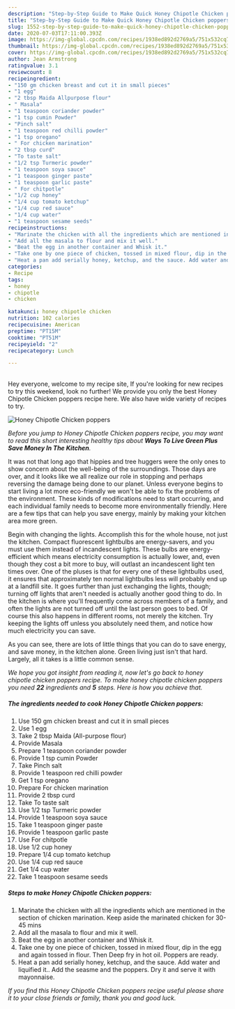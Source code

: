 ```yaml
---
description: "Step-by-Step Guide to Make Quick Honey Chipotle Chicken poppers"
title: "Step-by-Step Guide to Make Quick Honey Chipotle Chicken poppers"
slug: 1552-step-by-step-guide-to-make-quick-honey-chipotle-chicken-poppers
date: 2020-07-03T17:11:00.393Z
image: https://img-global.cpcdn.com/recipes/1938ed892d2769a5/751x532cq70/honey-chipotle-chicken-poppers-recipe-main-photo.jpg
thumbnail: https://img-global.cpcdn.com/recipes/1938ed892d2769a5/751x532cq70/honey-chipotle-chicken-poppers-recipe-main-photo.jpg
cover: https://img-global.cpcdn.com/recipes/1938ed892d2769a5/751x532cq70/honey-chipotle-chicken-poppers-recipe-main-photo.jpg
author: Jean Armstrong
ratingvalue: 3.1
reviewcount: 8
recipeingredient:
- "150 gm chicken breast and cut it in small pieces"
- "1 egg"
- "2 tbsp Maida Allpurpose flour"
- " Masala"
- "1 teaspoon coriander powder"
- "1 tsp cumin Powder"
- "Pinch salt"
- "1 teaspoon red chilli powder"
- "1 tsp oregano"
- " For chicken marination"
- "2 tbsp curd"
- "To taste salt"
- "1/2 tsp Turmeric powder"
- "1 teaspoon soya sauce"
- "1 teaspoon ginger paste"
- "1 teaspoon garlic paste"
- " For chitpotle"
- "1/2 cup honey"
- "1/4 cup tomato ketchup"
- "1/4 cup red sauce"
- "1/4 cup water"
- "1 teaspoon sesame seeds"
recipeinstructions:
- "Marinate the chicken with all the ingredients which are mentioned in the section of chicken marination. Keep aside the marinated chicken for 30-45 mins"
- "Add all the masala to flour and mix it well."
- "Beat the egg in another container and Whisk it."
- "Take one by one piece of chicken, tossed in mixed flour, dip in the egg and again tossed in flour. Then Deep fry in hot oil. Poppers are ready."
- "Heat a pan add serially honey, ketchup, and the sauce. Add water and liquified it.. Add the seasme and the poppers. Dry it and serve it with mayonnaise."
categories:
- Recipe
tags:
- honey
- chipotle
- chicken

katakunci: honey chipotle chicken 
nutrition: 102 calories
recipecuisine: American
preptime: "PT15M"
cooktime: "PT51M"
recipeyield: "2"
recipecategory: Lunch

---
```

<br>
Hey everyone, welcome to my recipe site, If you're looking for new recipes to try this weekend, look no further! We provide you only the best Honey Chipotle Chicken poppers recipe here. We also have wide variety of recipes to try.
<br>


![Honey Chipotle Chicken poppers](https://img-global.cpcdn.com/recipes/1938ed892d2769a5/751x532cq70/honey-chipotle-chicken-poppers-recipe-main-photo.jpg)

<i>Before you jump to Honey Chipotle Chicken poppers recipe, you may want to read this short interesting healthy tips about 
<strong>Ways To Live Green Plus Save Money In The Kitchen</strong>.</i>
</br>

It was not that long ago that hippies and tree huggers were the only ones to show concern about the well-being of the surroundings. Those days are over, and it looks like we all realize our role in stopping and perhaps reversing the damage being done to our planet. Unless everyone begins to start living a lot more eco-friendly we won't be able to fix the problems of the environment. These kinds of modifications need to start occurring, and each individual family needs to become more environmentally friendly. Here are a few tips that can help you save energy, mainly by making your kitchen area more green.

Begin with changing the lights. Accomplish this for the whole house, not just the kitchen. Compact fluorescent lightbulbs are energy-savers, and you must use them instead of incandescent lights. These bulbs are energy-efficient which means electricity consumption is actually lower, and, even though they cost a bit more to buy, will outlast an incandescent light ten times over. One of the pluses is that for every one of these lightbulbs used, it ensures that approximately ten normal lightbulbs less will probably end up at a landfill site. It goes further than just exchanging the lights, though; turning off lights that aren't needed is actually another good thing to do. In the kitchen is where you'll frequently come across members of a family, and often the lights are not turned off until the last person goes to bed. Of course this also happens in different rooms, not merely the kitchen. Try keeping the lights off unless you absolutely need them, and notice how much electricity you can save.

As you can see, there are lots of little things that you can do to save energy, and save money, in the kitchen alone. Green living just isn't that hard. Largely, all it takes is a little common sense.


<i>We hope you got insight from reading it, now let's go back to honey chipotle chicken poppers recipe. To make honey chipotle chicken poppers you need <strong>22</strong> ingredients and <strong>5</strong> steps. Here is how you achieve that.
</i>

##### The ingredients needed to cook Honey Chipotle Chicken poppers:

1. Use 150 gm chicken breast and cut it in small pieces
1. Use 1 egg
1. Take 2 tbsp Maida (All-purpose flour)
1. Provide  Masala
1. Prepare 1 teaspoon coriander powder
1. Provide 1 tsp cumin Powder
1. Take Pinch salt
1. Provide 1 teaspoon red chilli powder
1. Get 1 tsp oregano
1. Prepare  For chicken marination
1. Provide 2 tbsp curd
1. Take To taste salt
1. Use 1/2 tsp Turmeric powder
1. Provide 1 teaspoon soya sauce
1. Take 1 teaspoon ginger paste
1. Provide 1 teaspoon garlic paste
1. Use  For chitpotle
1. Use 1/2 cup honey
1. Prepare 1/4 cup tomato ketchup
1. Use 1/4 cup red sauce
1. Get 1/4 cup water
1. Take 1 teaspoon sesame seeds


##### Steps to make Honey Chipotle Chicken poppers:

1. Marinate the chicken with all the ingredients which are mentioned in the section of chicken marination. Keep aside the marinated chicken for 30-45 mins
1. Add all the masala to flour and mix it well.
1. Beat the egg in another container and Whisk it.
1. Take one by one piece of chicken, tossed in mixed flour, dip in the egg and again tossed in flour. Then Deep fry in hot oil. Poppers are ready.
1. Heat a pan add serially honey, ketchup, and the sauce. Add water and liquified it.. Add the seasme and the poppers. Dry it and serve it with mayonnaise.


<i>If you find this Honey Chipotle Chicken poppers recipe useful please share it to your close friends or family, thank you and good luck.</i>
